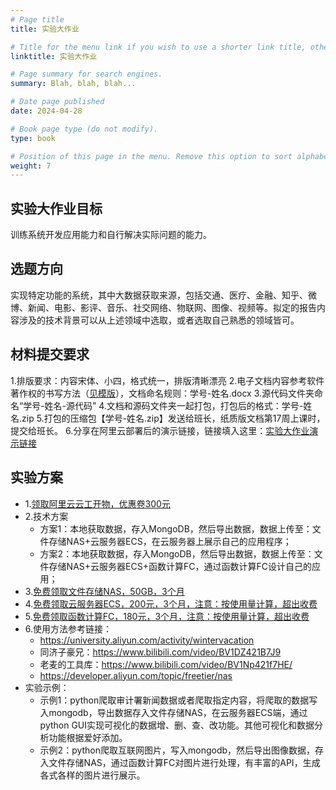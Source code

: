 ```yaml
---
# Page title
title: 实验大作业

# Title for the menu link if you wish to use a shorter link title, otherwise remove this option.
linktitle: 实验大作业

# Page summary for search engines.
summary: Blah, blah, blah...

# Date page published
date: 2024-04-28

# Book page type (do not modify).
type: book

# Position of this page in the menu. Remove this option to sort alphabetically.
weight: 7
---
```


## 实验大作业目标
训练系统开发应用能力和自行解决实际问题的能力。

## 选题方向
实现特定功能的系统，其中大数据获取来源，包括交通、医疗、金融、知乎、微博、新闻、电影、影评、音乐、社交网络、物联网、图像、视频等。拟定的报告内容涉及的技术背景可以从上述领域中选取，或者选取自己熟悉的领域皆可。

## 材料提交要求
1.排版要求：内容宋体、小四，格式统一，排版清晰漂亮
2.电子文档内容参考软件著作权的书写方法（[见模版](https://pan.baidu.com/s/15KwMqxcVFi8D6BpMBKNQkA?pwd=abt7)），文档命名规则：学号-姓名.docx
3.源代码文件夹命名“学号-姓名-源代码”
4.文档和源码文件夹一起打包，打包后的格式：学号-姓名.zip
5.打包的压缩包【学号-姓名.zip】发送给班长，纸质版文档第17周上课时，提交给班长。
6.分享在阿里云部署后的演示链接，链接填入这里：[实验大作业演示链接](
https://docs.qq.com/sheet/DQmZQTG9wREFJU3Ru?scene=a896b92c8e7086dee22e8937lpY3s1&tab=BB08J2)

## 实验方案
- 1.[领取阿里云云工开物，优惠卷300元](https://university.aliyun.com/?spm=5176.21213303.J_qCOwPWspKEuWcmp8qiZNQ.195.14332f3djd7wBs&scm=20140722.S_card%40%40%E6%B4%BB%E5%8A%A8%40%402997640.S_card0.ID_card%40%40%E6%B4%BB%E5%8A%A8%40%402997640-RL_%E4%BA%91%E5%B7%A5%E5%BC%80%E7%89%A9-LOC_search%7EUND%7Ecard%7EUND%7Eitem-OR_ser-V_3-P0_0)
- 2.技术方案
  - 方案1：本地获取数据，存入MongoDB，然后导出数据，数据上传至：文件存储NAS+云服务器ECS，在云服务器上展示自己的应用程序；
  - 方案2：本地获取数据，存入MongoDB，然后导出数据，数据上传至：文件存储NAS+云服务器ECS+函数计算FC，通过函数计算FC设计自己的应用；
- 3.[免费领取文件存储NAS，50GB，3个月](https://free.aliyun.com/?pipCode=nas&spm=5176.59209.J_5834642020.4.169276b94u5OFL)
- 4.[免费领取云服务器ECS，200元，3个月，注意：按使用量计算，超出收费](https://free.aliyun.com/?product=1351,1353,1355&spm=5176.59209.J_5834642020.4.169276b94u5OFL)
- 5.[免费领取函数计算FC，180元，3个月，注意：按使用量计算，超出收费](https://free.aliyun.com/?product=1351,1353,1355&spm=5176.59209.J_5834642020.4.169276b94u5OFL)
- 6.使用方法参考链接：
  - https://university.aliyun.com/activity/wintervacation
  - 同济子豪兄：https://www.bilibili.com/video/BV1DZ421B7J9
  - 老麦的工具库：https://www.bilibili.com/video/BV1Np421f7HE/
  - https://developer.aliyun.com/topic/freetier/nas
- 实验示例：
  - 示例1：python爬取审计署新闻数据或者爬取指定内容，将爬取的数据写入mongodb，导出数据存入文件存储NAS，在云服务器ECS端，通过python GUI实现可视化的数据增、删、查、改功能。其他可视化和数据分析功能根据爱好添加。
  - 示例2：python爬取互联网图片，写入mongodb，然后导出图像数据，存入文件存储NAS，通过函数计算FC对图片进行处理，有丰富的API，生成各式各样的图片进行展示。